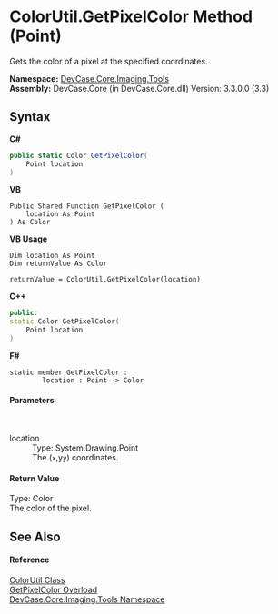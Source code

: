 # ColorUtil.GetPixelColor Method (Point)
 

Gets the color of a pixel at the specified coordinates.

**Namespace:**&nbsp;<a href="N_DevCase_Core_Imaging_Tools">DevCase.Core.Imaging.Tools</a><br />**Assembly:**&nbsp;DevCase.Core (in DevCase.Core.dll) Version: 3.3.0.0 (3.3)

## Syntax

**C#**<br />
``` C#
public static Color GetPixelColor(
	Point location
)
```

**VB**<br />
``` VB
Public Shared Function GetPixelColor ( 
	location As Point
) As Color
```

**VB Usage**<br />
``` VB Usage
Dim location As Point
Dim returnValue As Color

returnValue = ColorUtil.GetPixelColor(location)
```

**C++**<br />
``` C++
public:
static Color GetPixelColor(
	Point location
)
```

**F#**<br />
``` F#
static member GetPixelColor : 
        location : Point -> Color 

```


#### Parameters
&nbsp;<dl><dt>location</dt><dd>Type: System.Drawing.Point<br />The (`x`,y`y`) coordinates.</dd></dl>

#### Return Value
Type: Color<br />The color of the pixel.

## See Also


#### Reference
<a href="T_DevCase_Core_Imaging_Tools_ColorUtil">ColorUtil Class</a><br /><a href="Overload_DevCase_Core_Imaging_Tools_ColorUtil_GetPixelColor">GetPixelColor Overload</a><br /><a href="N_DevCase_Core_Imaging_Tools">DevCase.Core.Imaging.Tools Namespace</a><br />